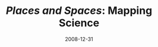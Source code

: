 ---
date: 2008-12-31
title:  "*Places and Spaces*: Mapping Science"
source: JHMaps
sourceUrl: http://jhmaps.web.net/node/138
pdfLink: 20081231-p+s-alberta.pdf
---